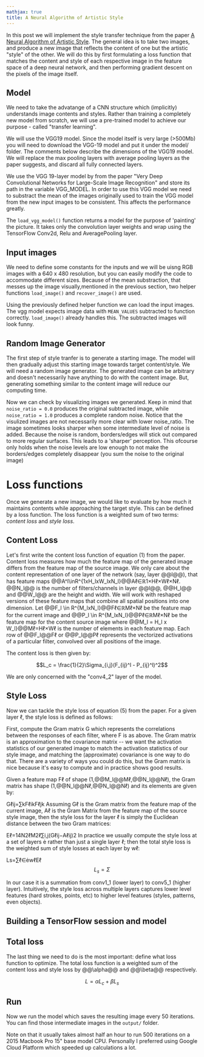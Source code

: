 ```yaml
---
mathjax: true
title: A Neural Algorithm of Artistic Style
---
```

In this post we will implement the style transfer technique from the paper [A Neural Algorithm of Artistic Style](https://arxiv.org/abs/1508.06576). The general idea is to take two images, and produce a new image that reflects the content of one but the artistic "style" of the other. We will do this by first formulating a loss function that matches the content and style of each respective image in the feature space of a deep neural network, and then performing gradient descent on the pixels of the image itself.

## Model
We need to take the advatange of a CNN structure which (implicitly) understands image contents and styles. Rather than training a completely new model from scratch, we will use a pre-trained model to achieve our purpose - called "transfer learning".

We will use the VGG19 model. Since the model itself is very large (>500Mb) you will need to download the VGG-19 model and put it under the model/ folder. The comments below describe the dimensions of the VGG19 model. We will replace the max pooling layers with average pooling layers as the paper suggests, and discard all fully connected layers.

We use the VGG 19-layer model by from the paper "Very Deep Convolutional Networks for Large-Scale Image Recognition" and store its path in the variable VGG_MODEL. In order to use this VGG model we need to substract the mean of the images originally used to train the VGG model from the new input images to be consistent. This affects the performance greatly.

The `load_vgg_model()` function returns a model for the purpose of 'painting' the picture. It takes only the convolution layer weights and wrap using the TensorFlow Conv2d, Relu and AveragePooling layer.

<script src="https://gist.github.com/ArnoutDevos/fb9654a0e9908f7e320046dfee36791a.js"></script>

## Input images
We need to define some constants for the inputs and we will be uisng RGB images with a 640 x 480 resolution, but you can easily modify the code to accommodate different sizes. Because of the mean substraction, that messes up the image visually,mentioned in the previous section, two helper functions `load_image()` and `recover_image()` are used.

<script src="https://gist.github.com/ArnoutDevos/e2e3a1734b81930f0719138bd156fd6b.js"></script>

Using the previously defined helper function we can load the input images. The vgg model expects image data with `MEAN_VALUES` subtracted to function correctly. `load_image()` already handles this. The subtracted images will look funny.

<script src="https://gist.github.com/ArnoutDevos/85c4862df37582f7380269585a94b90e.js"></script>

## Random Image Generator
The first step of style tranfer is to generate a starting image. The model will then gradually adjust this starting image towards target content/style. We will need a random image generator. The generated image can be arbitrary and doesn't necessarily have anything to do with the content image. But, generating something similar to the content image will reduce our computing time.

<script src="https://gist.github.com/ArnoutDevos/84d5e1d3c93e781bae71d0c900292bb3.js"></script>


Now we can check by visualizing images we generated. Keep in mind that `noise_ratio = 0.0` produces the original subtracted image, while `noise_ratio = 1.0` produces a complete random noise. Notice that the visulized images are not necessarily more clear with lower noise_ratio. The image sometimes looks sharper when some intermediate level of noise is added. Because the noise is random, borders/edges will stick out compared to more regular surfaces. This leads to a 'sharper' perception. This ofcourse only holds when the noise levels are low enough to not make the borders/edges completely disappear (you sum the noise to the original image)

<script src="https://gist.github.com/ArnoutDevos/7f323379ca6664252fb93a7a0f87afc5.js"></script>

# Loss functions
Once we generate a new image, we would like to evaluate by how much it maintains contents while approaching the target style. This can be defined by a loss function. The loss function is a weighted sum of two terms: *content loss* and *style loss*.

## Content Loss
Let's first write the content loss function of equation (1) from the paper. Content loss measures how much the feature map of the generated image differs from the feature map of the source image. We only care about the content representation of one layer of the network (say, layer @@l@@), that has feature maps @@A^l\inR^{1xH_lxW_lxN_l}@@Aℓ∈ℝ1×Hℓ×Wℓ×Nℓ. @@N_l@@ is the number of filters/channels in layer @@l@@, @@H_l@@ and @@W_l@@ are the height and width. We will work with reshaped versions of these feature maps that combine all spatial positions into one dimension. Let @@F_l \in R^{M_lxN_l}@@Fℓ∈ℝMℓ×Nℓ be the feature map for the current image and @@P_l \in R^{M_lxN_l}@@Pℓ∈ℝMℓ×Nℓ be the feature map for the content source image where @@M_l = H_l x W_l}@@Mℓ=Hℓ×Wℓ is the number of elements in each feature map. Each row of @@F_l@@Fℓ or @@P_l@@Pℓ represents the vectorized activations of a particular filter, convolved over all positions of the image.

The content loss is then given by:

$$L_c = \frac{1}{2}\Sigma_{i,j}(F_{ij}^l - P_{ij}^l)^2$$

We are only concerned with the "conv4_2" layer of the model.

<script src="https://gist.github.com/ArnoutDevos/6bcc3e5f5baff5703aee969150c7acfc.js"></script>

## Style Loss
Now we can tackle the style loss of equation (5) from the paper. For a given layer ℓ, the style loss is defined as follows:

First, compute the Gram matrix G which represents the correlations between the responses of each filter, where F is as above. The Gram matrix is an approximation to the covariance matrix -- we want the activation statistics of our generated image to match the activation statistics of our style image, and matching the (approximate) covariance is one way to do that. There are a variety of ways you could do this, but the Gram matrix is nice because it's easy to compute and in practice shows good results.

Given a feature map Fℓ of shape (1,@@M_l@@Mℓ,@@N_l@@Nℓ), the Gram matrix has shape (1,@@N_l@@Nℓ,@@N_l@@Nℓ) and its elements are given by:

Gℓij=∑kFℓikFℓjk
Assuming Gℓ is the Gram matrix from the feature map of the current image, Aℓ is the Gram Matrix from the feature map of the source style image, then the style loss for the layer ℓ is simply the Euclidean distance between the two Gram matrices:

Eℓ=14N2ℓM2ℓ∑i,j(Gℓij−Aℓij)2
In practice we usually compute the style loss at a set of layers  rather than just a single layer ℓ; then the total style loss is the weighted sum of style losses at each layer by wℓ:

Ls=∑ℓ∈wℓEℓ
$$L_s=\Sigma$$

In our case it is a summation from conv1_1 (lower layer) to conv5_1 (higher layer). Intuitively, the style loss across multiple layers captures lower level features (hard strokes, points, etc) to higher level features (styles, patterns, even objects).

<script src="https://gist.github.com/ArnoutDevos/0cb0328aa09633d0abb057de7362234d.js"></script>

## Building a TensorFlow session and model
<script src="https://gist.github.com/ArnoutDevos/f42414e971d159a42e34255b35369701.js"></script>

## Total loss
The last thing we need to do is the most important: define what loss function to optimize. The total loss function is a weighted sum of the content loss and style loss by @@\alpha@@ and @@\beta@@ respectively.

$$L = \alpha L_c + \beta L_s$$

<script src="https://gist.github.com/ArnoutDevos/92c9a9a096762a5bf668e0889840d7e6.js"></script>

## Run
Now we run the model which saves the resulting image every 50 iterations. You can find those intermediate images in the `output/` folder.

<script src="https://gist.github.com/ArnoutDevos/ca35f2f5ac8c860f3a171eba113fa9c5.js"></script>

Note on that it usually takes almost half an hour to run 500 iterations on a 2015 Macbook Pro 15" base model CPU. Personally I preferred using Google Cloud Platform which speeded up calculations a lot.